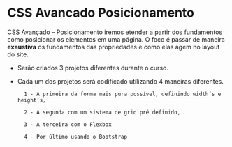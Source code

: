 # CSS Avancado Posicionamento

CSS Avançado – Posicionamento iremos etender a partir dos fundamentos como posicionar os elementos em uma página.
O foco é passar de maneira **exaustiva** os fundamentos das propriedades e como elas agem no layout do site.

- Serão criados 3 projetos diferentes durante o curso.
- Cada um dos projetos será codificado utilizando 4 maneiras diferentes.

        1 - A primeira da forma mais pura possível, definindo width’s e height’s,

        2 - A segunda com um sistema de grid pré definido,

        3 - A terceira com o Flexbox

        4 - Por último usando o Bootstrap
